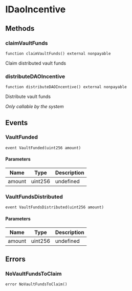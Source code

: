 # IDaoIncentive









## Methods

### claimVaultFunds

```solidity
function claimVaultFunds() external nonpayable
```

Claim distributed vault funds




### distributeDAOIncentive

```solidity
function distributeDAOIncentive() external nonpayable
```

Distribute vault funds

*Only callable by the system*




## Events

### VaultFunded

```solidity
event VaultFunded(uint256 amount)
```





#### Parameters

| Name | Type | Description |
|---|---|---|
| amount  | uint256 | undefined |

### VaultFundsDistributed

```solidity
event VaultFundsDistributed(uint256 amount)
```





#### Parameters

| Name | Type | Description |
|---|---|---|
| amount  | uint256 | undefined |



## Errors

### NoVaultFundsToClaim

```solidity
error NoVaultFundsToClaim()
```








